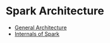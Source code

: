 # Spark Architecture

* [General Architecture](general-architecture.md)
* [Internals of Spark](internal-of-spark.md)